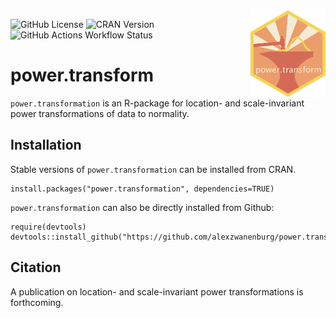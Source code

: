 <img src="icon/hexicon.svg" align="right" width="120"/>

![GitHub License](https://img.shields.io/github/license/oncoray/power.transform/R)
![CRAN Version](https://img.shields.io/cran/v/power.transform)
![GitHub Actions Workflow Status](https://img.shields.io/github/actions/workflow/status/oncoray/power.transform/auto-test-package_time_trigger.yml)

# power.transform 

`power.transformation` is an R-package for location- and scale-invariant power 
transformations of data to normality.

## Installation

Stable versions of `power.transformation` can be installed from CRAN.

    install.packages("power.transformation", dependencies=TRUE)

`power.transformation` can also be directly installed from Github:

    require(devtools)
    devtools::install_github("https://github.com/alexzwanenburg/power.transform")

## Citation

A publication on location- and scale-invariant power transformations is forthcoming.

